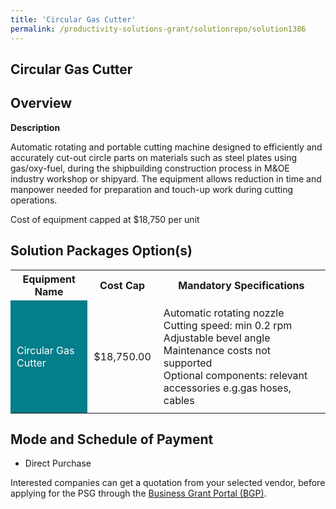 ```yaml
---
title: 'Circular Gas Cutter'
permalink: /productivity-solutions-grant/solutionrepo/solution1386
---
```


## Circular Gas Cutter

## Overview

**Description**

Automatic rotating and portable cutting machine designed to efficiently and accurately cut-out circle parts on materials such as steel plates using gas/oxy-fuel, during the shipbuilding construction process in M&OE industry workshop or shipyard. The equipment allows reduction in time and manpower needed for preparation and touch-up work during cutting operations. 

Cost of equipment capped at $18,750 per unit 

## Solution Packages Option(s)

<table>
<tr>
<th><b>Equipment Name</b></th>
<th><b>Cost Cap</b></th>
<th><b>Mandatory Specifications</b></th>
</tr>
<tr>
<td style='padding: 10px; background-color: #037E8A; color: #FFFFFF;'>Circular Gas Cutter</td>
<td style='padding: 10px;'>$18,750.00</td>
<td style='padding: 10px;'>Automatic rotating nozzle<br>Cutting speed: min 0.2 rpm<br>Adjustable bevel angle<br>Maintenance costs not supported<br>Optional components: relevant accessories e.g.gas hoses, cables</td>
</tr>
</table>

## Mode and Schedule of Payment

 - Direct Purchase

Interested companies can get a quotation from your selected vendor, before applying for the PSG through the <a href='https://www.businessgrants.gov.sg/' target='_blank' rel='noopener'>Business Grant Portal (BGP)</a>.

<script src="/jquery/resize-tables.js"></script>
